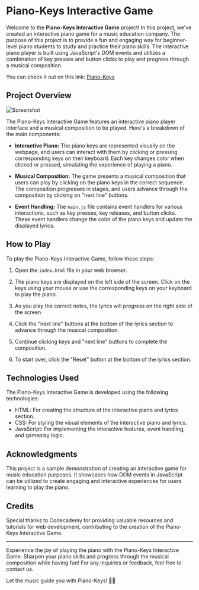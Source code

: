 # Piano-Keys Interactive Game

Welcome to the **Piano-Keys Interactive Game** project! In this project, we've created an interactive piano game for a music education company. The purpose of this project is to provide a fun and engaging way for beginner-level piano students to study and practice their piano skills. The interactive piano player is built using JavaScript's DOM events and utilizes a combination of key presses and button clicks to play and progress through a musical composition.

You can check it out on this link: [Piano-Keys](https://piano-keys.vercel.app/) 

## Project Overview

![Screenshot](public/Jammming.png)

The Piano-Keys Interactive Game features an interactive piano player interface and a musical composition to be played. Here's a breakdown of the main components:

- **Interactive Piano:** The piano keys are represented visually on the webpage, and users can interact with them by clicking or pressing corresponding keys on their keyboard. Each key changes color when clicked or pressed, simulating the experience of playing a piano.

- **Musical Composition:** The game presents a musical composition that users can play by clicking on the piano keys in the correct sequence. The composition progresses in stages, and users advance through the composition by clicking on "next line" buttons.

- **Event Handling:** The `main.js` file contains event handlers for various interactions, such as key presses, key releases, and button clicks. These event handlers change the color of the piano keys and update the displayed lyrics.

## How to Play

To play the Piano-Keys Interactive Game, follow these steps:

1. Open the `index.html` file in your web browser.

2. The piano keys are displayed on the left side of the screen. Click on the keys using your mouse or use the corresponding keys on your keyboard to play the piano.

3. As you play the correct notes, the lyrics will progress on the right side of the screen.

4. Click the "next line" buttons at the bottom of the lyrics section to advance through the musical composition.

5. Continue clicking keys and "next line" buttons to complete the composition.

6. To start over, click the "Reset" button at the bottom of the lyrics section.

## Technologies Used

The Piano-Keys Interactive Game is developed using the following technologies:

- HTML: For creating the structure of the interactive piano and lyrics section.
- CSS: For styling the visual elements of the interactive piano and lyrics.
- JavaScript: For implementing the interactive features, event handling, and gameplay logic.

## Acknowledgments

This project is a sample demonstration of creating an interactive game for music education purposes. It showcases how DOM events in JavaScript can be utilized to create engaging and interactive experiences for users learning to play the piano.

## Credits

Special thanks to Codecademy for providing valuable resources and tutorials for web development, contributing to the creation of the Piano-Keys Interactive Game.

---

Experience the joy of playing the piano with the Piano-Keys Interactive Game. Sharpen your piano skills and progress through the musical composition while having fun! For any inquiries or feedback, feel free to contact us.

Let the music guide you with Piano-Keys! 🎹🎶
